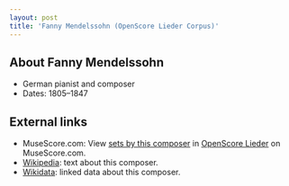 ```yaml
---
layout: post
title: 'Fanny Mendelssohn (OpenScore Lieder Corpus)'
---
```


## About Fanny Mendelssohn

- German pianist and composer
- Dates: 1805–1847

## External links

- MuseScore.com: View [sets by this composer] in [OpenScore Lieder] on MuseScore.com.
- [Wikipedia]: text about this composer.
- [Wikidata]: linked data about this composer.

[Wikipedia]: https://en.wikipedia.org/wiki/Fanny_Mendelssohn
[Wikidata]: https://www.wikidata.org/wiki/Q57286
[sets by this composer]: https://musescore.com/openscore-lieder-corpus/sets?order=title&text=Hensel,+Fanny
[OpenScore Lieder]: https://musescore.com/openscore-lieder-corpus

